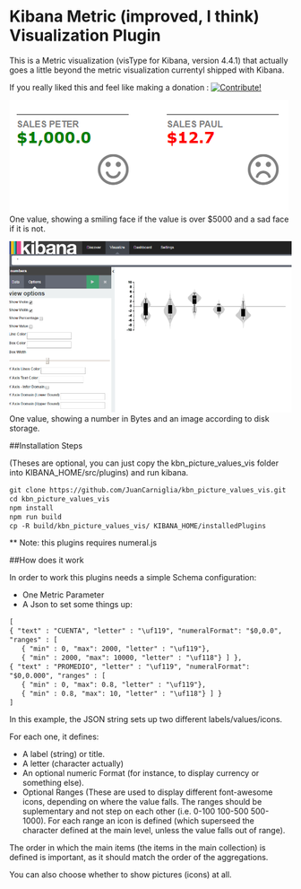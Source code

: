 # Kibana Metric (improved, I think) Visualization Plugin

This is a Metric visualization (visType for Kibana, version 4.4.1) that actually goes a little 
beyond the metric visualization currentyl shipped with Kibana.

If you really liked this and feel like making a donation : <a href="https://www.paypal.com/cgi-bin/webscr?cmd=_donations&business=juan.carniglia@gmail.com&lc=AR&item_name=JuanCarniglia&item_number=1004&currency_code=USD&bn=PP-DonationsBF:btn_donate_LG.gif:NonHosted">
<img src="https://www.paypalobjects.com/en_US/i/btn/btn_donate_LG.gif" border="0" alt="Contribute!" />
</a>

![Screenshot](screenshot2.png)
One value, showing a smiling face if the value is over $5000 and a sad face if it is not.

![Screenshot](screenshot.png)
One value, showing a number in Bytes and an image according to disk storage.

##Installation Steps

(Theses are optional, you can just copy the kbn_picture_values_vis folder into
KIBANA_HOME/src/plugins) and run kibana.

```
git clone https://github.com/JuanCarniglia/kbn_picture_values_vis.git 
cd kbn_picture_values_vis
npm install
npm run build
cp -R build/kbn_picture_values_vis/ KIBANA_HOME/installedPlugins
```

** Note: this plugins requires numeral.js

##How does it work

In order to work this plugins needs a simple Schema configuration:

- One Metric Parameter
- A Json to set some things up:

```
[ 
{ "text" : "CUENTA", "letter" : "\uf119", "numeralFormat": "$0,0.0", "ranges" : [ 
   { "min" : 0, "max": 2000, "letter" : "\uf119"},
   { "min" : 2000, "max": 10000, "letter" : "\uf118"} ] },
{ "text" : "PROMEDIO", "letter" : "\uf119", "numeralFormat": "$0,0.000", "ranges" : [ 
   { "min" : 0, "max": 0.8, "letter" : "\uf119"},
   { "min" : 0.8, "max": 10, "letter" : "\uf118"} ] }
]
```

In this example, the JSON string sets up two different labels/values/icons.

For each one, it defines:
  - A label (string) or title.
  - A letter (character actually)
  - An optional numeric Format (for instance, to display currency or something else).
  - Optional Ranges (These are used to display different font-awesome icons, depending on where the value falls. The ranges should be suplementary and not step on each other (i.e. 0-100 100-500 500-1000). For each range an icon is defined (which superseed the character defined at the main level, unless the value falls out of range).

The order in which the main items (the items in the main collection) is defined is important, as it should match the order of the aggregations.

You can also choose whether to show pictures (icons) at all.

